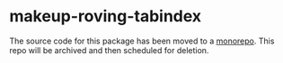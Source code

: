 # makeup-roving-tabindex

The source code for this package has been moved to a [monorepo](https://github.com/makeup/makeup-js/tree/master/packages/makeup-roving-tabindex). This repo will be archived and then scheduled for deletion.
